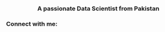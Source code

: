 <h3 align="center">A passionate Data Scientist from Pakistan</h3>

<h3 align="left">Connect with me:</h3>
<p align="left">
</p>
